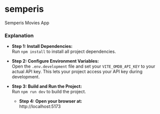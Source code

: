# semperis
Semperis Movies App


### Explanation

- **Step 1: Install Dependencies:**  
  Run `npm install` to install all project dependencies.

- **Step 2: Configure Environment Variables:**  
  Open the `.env.development` file and set your `VITE_OMDB_API_KEY` to your actual API key. This lets your project access your API key during development.

- **Step 3: Build and Run the Project:**  
  Run `npm run dev` to build the project.

  - **Step 4: Open your browser at:**  
  http://localhost:5173


